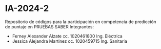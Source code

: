 # IA-2024-2
Repositorio de códigos para la participación en competencia de predicción de puntaje en PRUEBAS SABER
Integrantes:
- Ferney Alexander Alzate cc. 1020461800 Ing. Eléctrica
- Jessica Alejandra Martinez cc. 1020459715 Ing. Sanitaria
